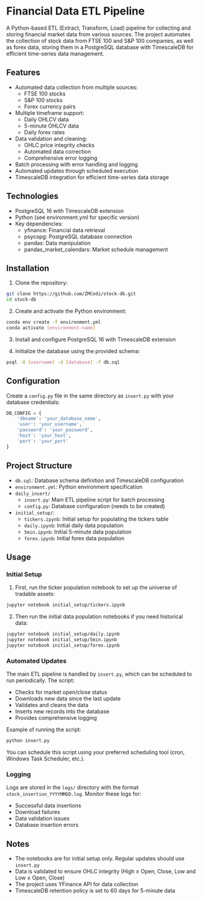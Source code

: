 # Financial Data ETL Pipeline

A Python-based ETL (Extract, Transform, Load) pipeline for collecting and storing financial market data from various sources. The project automates the collection of stock data from FTSE 100 and S&P 100 companies, as well as forex data, storing them in a PostgreSQL database with TimescaleDB for efficient time-series data management.

## Features

- Automated data collection from multiple sources:
  - FTSE 100 stocks
  - S&P 100 stocks
  - Forex currency pairs
- Multiple timeframe support:
  - Daily OHLCV data
  - 5-minute OHLCV data
  - Daily forex rates
- Data validation and cleaning:
  - OHLC price integrity checks
  - Automated data correction
  - Comprehensive error logging
- Batch processing with error handling and logging
- Automated updates through scheduled execution
- TimescaleDB integration for efficient time-series data storage

## Technologies

- PostgreSQL 16 with TimescaleDB extension
- Python (see environment.yml for specific version)
- Key dependencies:
  - yfinance: Financial data retrieval
  - psycopg: PostgreSQL database connection
  - pandas: Data manipulation
  - pandas_market_calendars: Market schedule management

## Installation

1. Clone the repository:
```bash
git clone https://github.com/ZMCodi/stock-db.git
cd stock-db
```

2. Create and activate the Python environment:
```bash
conda env create -f environment.yml
conda activate [environment-name]
```

3. Install and configure PostgreSQL 16 with TimescaleDB extension

4. Initialize the database using the provided schema:
```bash
psql -U [username] -d [database] -f db.sql
```

## Configuration

Create a `config.py` file in the same directory as `insert.py` with your database credentials:

```python
DB_CONFIG = {
    'dbname': 'your_database_name',
    'user': 'your_username',
    'password': 'your_password',
    'host': 'your_host',
    'port': 'your_port'
}
```

## Project Structure

- `db.sql`: Database schema definition and TimescaleDB configuration
- `environment.yml`: Python environment specification
- `daily_insert/`
  - `insert.py`: Main ETL pipeline script for batch processing
  - `config.py`: Database configuration (needs to be created)
- `initial_setup/`:
  - `tickers.ipynb`: Initial setup for populating the tickers table
  - `daily.ipynb`: Initial daily data population
  - `5min.ipynb`: Initial 5-minute data population
  - `forex.ipynb`: Initial forex data population

## Usage

### Initial Setup

1. First, run the ticker population notebook to set up the universe of tradable assets:
```bash
jupyter notebook initial_setup/tickers.ipynb
```

2. Then run the initial data population notebooks if you need historical data:
```bash
jupyter notebook initial_setup/daily.ipynb
jupyter notebook initial_setup/5min.ipynb
jupyter notebook initial_setup/forex.ipynb
```

### Automated Updates

The main ETL pipeline is handled by `insert.py`, which can be scheduled to run periodically. The script:
- Checks for market open/close status
- Downloads new data since the last update
- Validates and cleans the data
- Inserts new records into the database
- Provides comprehensive logging

Example of running the script:
```bash
python insert.py
```

You can schedule this script using your preferred scheduling tool (cron, Windows Task Scheduler, etc.).

### Logging

Logs are stored in the `logs/` directory with the format `stock_insertion_YYYYMMDD.log`. Monitor these logs for:
- Successful data insertions
- Download failures
- Data validation issues
- Database insertion errors

## Notes

- The notebooks are for initial setup only. Regular updates should use `insert.py`
- Data is validated to ensure OHLC integrity (High ≥ Open, Close, Low and Low ≤ Open, Close)
- The project uses YFinance API for data collection
- TimescaleDB retention policy is set to 60 days for 5-minute data